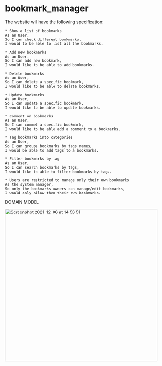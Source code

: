 # bookmark_manager
The website will have the following specification:

```
* Show a list of bookmarks
As an User,
So I can check different bookmarks,
I would to be able to list all the bookmarks.

* Add new bookmarks
As an User,
So I can add new bookmark,
I would like to be able to add bookmarks.

* Delete bookmarks
As an User,
So I can delete a specific bookmark,
I would like to be able to delete bookmarks.

* Update bookmarks
As an User,
So I can update a specific bookmark,
I would like to be able to update bookmarks.

* Comment on bookmarks
As an User,
So I can commet a specific bookmark,
I would like to be able add a comment to a bookmarks.

* Tag bookmarks into categories
As an User,
So I can groups bookmarks by tags names,
I would be able to add tags to a bookmarks.

* Filter bookmarks by tag
As an User,
So I can search bookmarks by tags,
I would like to able to filter bookmarks by tags.

* Users are restricted to manage only their own bookmarks
As the system manager,
So only the bookmarks owners can manage/edit bookmarks,
I would only allow them their own bookmarks.
```
DOMAIN MODEL

<img width="500" alt="Screenshot 2021-12-06 at 14 53 51" src="https://user-images.githubusercontent.com/86299300/144867825-eb6d36aa-9fe0-469f-bc8b-64b10a2bc3d3.png">
